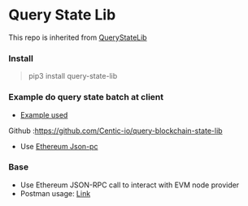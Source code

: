 # Query State Lib
This repo is inherited from [QueryStateLib](https://github.com/TravaDataAnalysis/QueryStateLib)
### Install 
 
> pip3 install query-state-lib

### Example do query state batch at client

* [Example used](_test/test_client_querier.py)

Github :https://github.com/Centic-io/query-blockchain-state-lib

* Use [Ethereum Json-pc](https://documenter.getpostman.com/view/4117254/ethereum-json-rpc/RVu7CT5J#23129825-2012-07dd-66bb-c0d76b4e28dc)

### Base

* Use Ethereum JSON-RPC call to interact with EVM node provider
* Postman usage: [Link](https://documenter.getpostman.com/view/4117254/ethereum-json-rpc/RVu7CT5J)
